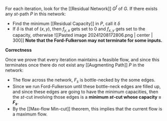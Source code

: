 For each iteration, look for the [[Residual Network]] $G^f$ of $G$. If there exists any $st$-path $P$ in this network:
- Find the minimum [[Residual Capacity]] in $P$, call it $\delta$
- If $\delta$ is that of $(x,y)$, then $f_{y,x}$ gets set to $0$ and $f_{x,y}$ gets set to the capacity, otherwise
 ![[Pasted image 20241208172806.png | center | 300]]
 **Note that the Ford-Fulkerson may not terminate for some inputs.**

**Correctness**

Once we prove that every iteration maintains a feasible flow, and since this terminates once there do not exist any [[Augmenting Path]] $P$ in the network: 

- The flow across the network, $F_{s}$ is bottle-necked by the some edges.
- Since we run Ford-Fulkerson until these bottle-neck edges are filled up, and since these edges are going to have the minimum capacities, then the $st$-cut involving those edges is a  **minimum $st$-cut whose capacity = $F_{s}$**. 
- By the [[Max-flow Min-cut]] theorem, this implies that the current flow is a maximum flow.


 